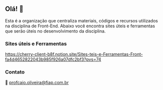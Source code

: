 ## Olá! 👋
Esta é a organização que centraliza materiais, códigos e recursos utilizados na disciplina de Front-End. Abaixo você encontra sites úteis e ferramentas que serão úteis no desenvolvimento da disciplina.

### Sites úteis e Ferramentas
https://cherry-client-b8f.notion.site/Sites-teis-e-Ferramentas-Front-fa4d4652822043b985f926a07dfc2bf3?pvs=74

### Contato
📧 profcaio.oliveira@fiap.com.br
